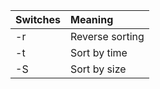 
| Switches                | Meaning                              |
|:------------------------|:-------------------------------------|
| -r                      | Reverse sorting                      |
| -t                      | Sort by time                         |
| -S                      | Sort by size                         |
